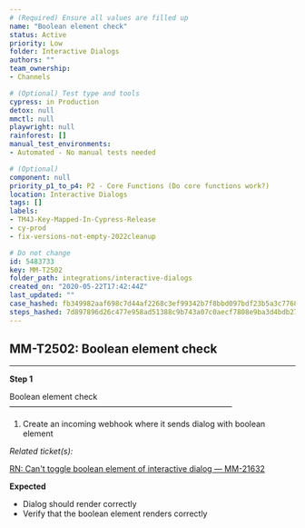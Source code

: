 ```yaml
---
# (Required) Ensure all values are filled up
name: "Boolean element check"
status: Active
priority: Low
folder: Interactive Dialogs
authors: ""
team_ownership: 
- Channels

# (Optional) Test type and tools
cypress: in Production
detox: null
mmctl: null
playwright: null
rainforest: []
manual_test_environments: 
- Automated - No manual tests needed

# (Optional)
component: null
priority_p1_to_p4: P2 - Core Functions (Do core functions work?)
location: Interactive Dialogs
tags: []
labels: 
- TM4J-Key-Mapped-In-Cypress-Release
- cy-prod
- fix-versions-not-empty-2022cleanup

# Do not change
id: 5483733
key: MM-T2502
folder_path: integrations/interactive-dialogs
created_on: "2020-05-22T17:42:44Z"
last_updated: ""
case_hashed: fb349982aaf698c7d44af2268c3ef99342b7f8bbd097bdf23b5a3c776867e84907f452c5c7d93d8775ce207a2a8ef2dd
steps_hashed: 7d897896d26c477e958ad51388c9b743a07c0aecf7808e9ba3d4bdb27a48439e213bd2ab00e714f9c52bd3afe3e80c17
---
```


## MM-T2502: Boolean element check

---

**Step 1**

Boolean element check\
————————————————————————————

1. Create an incoming webhook where it sends dialog with boolean element

_Related ticket(s):_

[RN: Can't toggle boolean element of interactive dialog — MM-21632](https://mattermost.atlassian.net/browse/MM-21632)

**Expected**

- Dialog should render correctly
- Verify that the boolean element renders correctly
